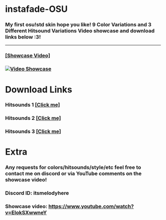 # instafade-OSU
### My first osu!std skin hope you like! 9 Color Variations and 3 Different Hitsound Variations Video showcase and download links below :3!

---

### [[Showcase Video]](https://www.youtube.com/watch?v=ElokSXwwneY)
### [![Video Showcase](https://i.imgur.com/qE43zZ8.png)](https://www.youtube.com/watch?v=ElokSXwwneY)

# Download Links

### Hitsounds 1 [[Click me]](https://www.mediafire.com/folder/uwt9rzu8dwh0z/Hit+Sounds+1)
### Hitsounds 2 [[Click me]](https://www.mediafire.com/folder/5yvcj0r6l7m6z/Hit+Sounds+2)
### Hitsounds 3 [[Click me]](https://www.mediafire.com/folder/3owkx8i865u0i/Hit+Sounds+3)

# Extra
### Any requests for colors/hitsounds/style/etc feel free to contact me on discord or via YouTube comments on the showcase video!

### Discord ID: itsmelodyhere
### Showcase video: https://www.youtube.com/watch?v=ElokSXwwneY
